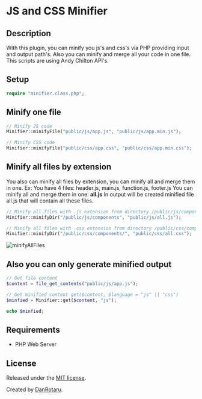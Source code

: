 # JS and CSS Minifier

## Description
With this plugin, you can minify you js's and css's via PHP providing input and output path's.
Also you can minify and merge all your code in one file.
This scripts are using Andy Chilton API's.

## Setup
```php
require "minifier.class.php";
```
## Minify one file

```php
// Minify JS code
Minifier::minifyFile("public/js/app.js", "public/js/app.min.js");

// Minify CSS code
Minifier::minifyFile("public/css/app.css", "public/css/app.min.css");

```

## Minify all files by extension
You also can minify all files by extension, you can minify all and merge them in one.
Ex: You have 4 files: header.js, main.js, function.js, footer.js
You can minify all and merge them in one: **all.js**
In output will be created minified file all.js that will contain all these files.
```php
// Minify all files with .js extension from directory /public/js/components/ into file /public/js/all.js
Minifier::minifyDir("/public/js/components", "public/js/all.js");

// Minify all files with .css extension from directory /public/css/components/ into file /public/css/all.css
Minifier::minifyDir("/public/css/components/", "public/css/all.css");

```
![minifyAllFiles](https://i.ibb.co/ZhqTV34/screen.png)

## Also you can only generate minified output
```php
// Get file content
$content = file_get_contents("public/js/app.js");

// Get minified content get($content, $language = "js" || "css")
$minfied = Minifier::get($content, "js");

echo $minfied;

```

## Requirements
* PHP Web Server

## License
Released under the [MIT license](http://www.opensource.org/licenses/MIT).

Created by [DanRotaru](https://t.me/danrotaru).
